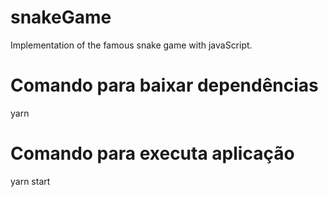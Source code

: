 # snakeGame
Implementation of the famous snake game with javaScript.

# Comando para baixar dependências
yarn

# Comando para executa aplicação
yarn start

